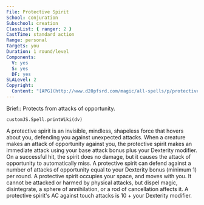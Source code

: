 ```yaml
---
File: Protective Spirit
School: conjuration
Subschool: creation
ClassList: { ranger: 2 }
CastTime: standard action
Range: personal
Targets: you
Duration: 1 round/level
Components:
  V: yes
  S: yes
  DF: yes
SLALevel: 2
Copyright:
  Content: "[APG](http://www.d20pfsrd.com/magic/all-spells/p/protective-spirit)"
---
```

Brief:: Protects from attacks of opportunity.

```dataviewjs
customJS.Spell.printWiki(dv)
```

A protective spirit is an invisible, mindless, shapeless force that hovers about you, defending you against unexpected attacks. When a creature makes an attack of opportunity against you, the protective spirit makes an immediate attack using your base attack bonus plus your Dexterity modifier. On a successful hit, the spirit does no damage, but it causes the attack of opportunity to automatically miss. A protective spirit can defend against a number of attacks of opportunity equal to your Dexterity bonus (minimum 1) per round.  A protective spirit occupies your space, and moves with you. It cannot be attacked or harmed by physical attacks, but dispel magic, disintegrate, a sphere of annihilation, or a rod of cancellation affects it. A protective spirit's AC against touch attacks is 10 + your Dexterity modifier.
